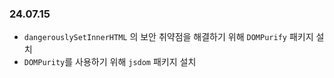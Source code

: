 ### 24.07.15
- `dangerouslySetInnerHTML` 의 보안 취약점을 해결하기 위해 `DOMPurify` 패키지 설치
- `DOMPurity`를 사용하기 위해 `jsdom` 패키지 설치